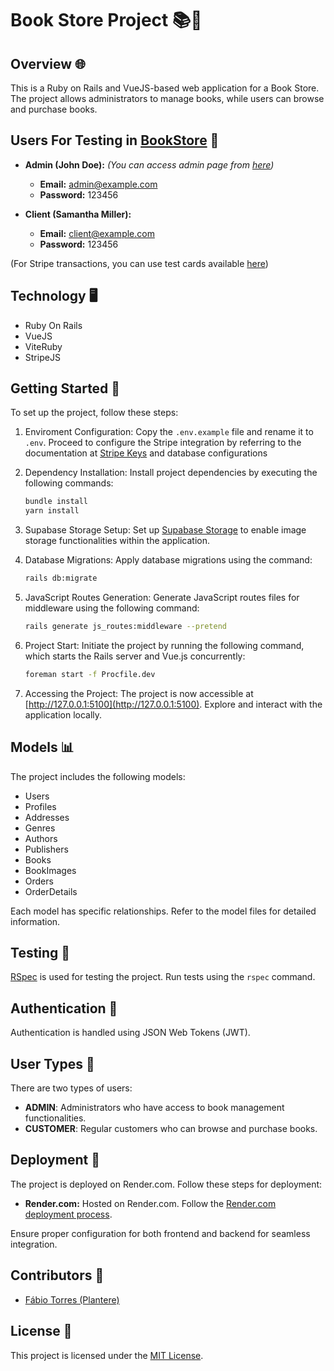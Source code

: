 # Book Store Project 📚🛒

## Overview 🌐

This is a Ruby on Rails and VueJS-based web application for a Book Store. The project allows administrators to manage books, while users can browse and purchase books.

## Users For Testing in [BookStore](https://book-store-e3z2.onrender.com/) 🧪
- **Admin (John Doe):** *(You can access admin page from [here](https://book-store-e3z2.onrender.com/admin))*
  - **Email:** admin@example.com
  - **Password:** 123456

- **Client (Samantha Miller):**
  - **Email:** client@example.com
  - **Password:** 123456

(For Stripe transactions, you can use test cards available [here](https://docs.stripe.com/testing#cards))

## Technology 🖥️
- Ruby On Rails
- VueJS
- ViteRuby
- StripeJS

## Getting Started 🚀

To set up the project, follow these steps:

1. Enviroment Configuration: Copy the `.env.example` file and rename it to `.env`. Proceed to configure the Stripe integration by referring to the documentation at [Stripe Keys](https://stripe.com/docs/keys) and database configurations

2. Dependency Installation: Install project dependencies by executing the following commands:
    ```bash
    bundle install
    yarn install
    ```

3. Supabase Storage Setup: Set up [Supabase Storage](https://supabase.com/docs/guides/storage) to enable image storage functionalities within the application.

4. Database Migrations: Apply database migrations using the command:
    ```bash
    rails db:migrate
    ```

5. JavaScript Routes Generation: Generate JavaScript routes files for middleware using the following command:
    ```bash
    rails generate js_routes:middleware --pretend
    ```

6. Project Start: Initiate the project by running the following command, which starts the Rails server and Vue.js concurrently:
    ```bash
    foreman start -f Procfile.dev
    ```

7. Accessing the Project: The project is now accessible at [http://127.0.0.1:5100](http://127.0.0.1:5100). Explore and interact with the application locally.

## Models 📊

The project includes the following models:

- Users
- Profiles
- Addresses
- Genres
- Authors
- Publishers
- Books
- BookImages
- Orders
- OrderDetails

Each model has specific relationships. Refer to the model files for detailed information.

## Testing 🧪

[RSpec](https://rspec.info/) is used for testing the project. Run tests using the `rspec` command.

## Authentication 🔐

Authentication is handled using JSON Web Tokens (JWT).

## User Types 👥

There are two types of users:

- **ADMIN**: Administrators who have access to book management functionalities.
- **CUSTOMER**: Regular customers who can browse and purchase books.

## Deployment 🚢

The project is deployed on Render.com. Follow these steps for deployment:

- **Render.com:** Hosted on Render.com. Follow the [Render.com deployment process](https://render.com/docs/deploy-rails).

Ensure proper configuration for both frontend and backend for seamless integration.

## Contributors 🤝

- [Fábio Torres (Plantere)](https://github.com/Plantere/)

## License 📜

This project is licensed under the [MIT License]().
